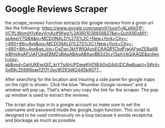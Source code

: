 # Google Reviews Scraper
the scrape_reviews function extracts the google reviews from a given url like the following:
https://www.google.com/search?sxsrf=ALeKk01F-VC1fLWomiH1vKevVrnActfWwg%3A1601038658827&ei=QultX9DsMY-asAeeiY7QBA&q=MCDONALD%27S%2C+New+York+City+-+490+8th+Ave&oq=MCDONALD%27S%2C+New+York+City+-+490+8th+Ave&gs_lcp=CgZwc3ktYWIQAzoECAAQR1CbdFjwjAFgqZEBaABwBHgAgAFUiAFUkgEBMZgBAaABAqABAaoBB2d3cy13aXrIAQjAAQE&sclient=psy-ab&ved=0ahUKEwjQlZ_krYTsAhUPDewKHZ6EA0oQ4dUDCAw&uact=5#lrd=0x89c25996bae1317f:0xc9f293d62d45b907,1,,,

After searching for the location and insuring a side panel for google maps on the right is shown. Click the blue "#number Google reviews" and a window will pop up, That's when you copy the link for the scraper.
The pop up window is used to extract the reviews.

The script also logs in to a google account so make sure to set the username and password inside the google_login function.
This script is designed to be used continuously on a loop because it avoids recaptcha and blockage as much as possible.
